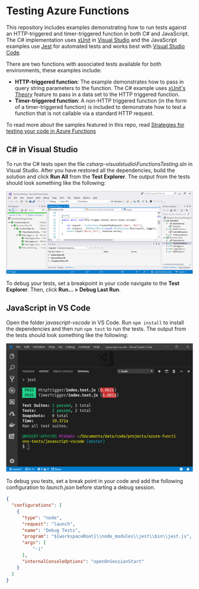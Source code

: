 # Testing Azure Functions
This repository includes examples demonstrating how to run tests against an HTTP-triggered and timer-triggered function in both C# and JavaScript. The C# implementation uses [xUnit](https://xunit.github.io/) in [Visual Studio](https://visualstudio.microsoft.com/) and the JavaScript examples use [Jest](https://jestjs.io/) for automated tests and works best with [Visual Studio Code](https://code.visualstudio.com/).

There are two functions with associated tests available for both environments, these examples include:

- **HTTP-triggered function**: The example demonstrates how to pass in query string parameters to the function. The C# example uses [xUnit's Theory](https://xunit.github.io/docs/getting-started-desktop#write-first-theory) feature to pass in a data set to the HTTP triggered function.
- **Timer-triggered function**: A non-HTTP triggered function (in the form of a timer-triggered function) is included to demonstrate how to test a function that is not callable via a standard HTTP request.

To read more about the samples featured in this repo, read [Strategies for testing your code in Azure Functions](https://docs.microsoft.com/azure/azure-functions/functions-test-a-function)


## C# in Visual Studio

To run the C# tests open the file *csharp-visualstudio\FunctionsTesting.sln* in Visual Studio. After you have restored all the dependencies, build the solution and click **Run All** from the **Test Explorer**. The output from the tests should look something like the following:

![Visual Studio Tests](visual-studio-tests.png)

To debug your tests, set a breakpoint in your code navigate to the **Test Explorer**. Then, click **Run... > Debug Last Run**.

## JavaScript in VS Code

Open the folder *javascript-vscode* in VS Code. Run `npm install` to install the dependencies and then run `npm test` to run the tests. The output from the tests should look something like the following:

![VS Code Tests](vscode-tests.png)

To debug you tests, set a break point in your code and add the following configuration to *launch.json* before starting a debug session.

```json
{
  "configurations": [
    {
      "type": "node",
      "request": "launch",
      "name": "Debug Tests",
      "program": "${workspaceRoot}\\node_modules\\jest\\bin\\jest.js",
      "args": [
          "-i"
      ],
      "internalConsoleOptions": "openOnSessionStart"
    }
  ]
}
```